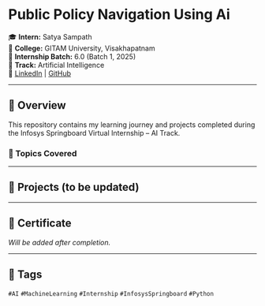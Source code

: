 # Public Policy Navigation Using Ai

🎓 **Intern:** Satya Sampath  
🏫 **College:** GITAM University, Visakhapatnam  
📅 **Internship Batch:** 6.0 (Batch 1, 2025)  
📂 **Track:** Artificial Intelligence  
🔗 [LinkedIn](https://www.linkedin.com/in/satyasampath) | [GitHub](https://github.com/SATYA-916)

---

## 📘 Overview
This repository contains my learning journey and projects completed during the Infosys Springboard Virtual Internship – AI Track.  

### 🧠 Topics Covered


---

## 🚀 Projects (to be updated)

---

## 📜 Certificate
*Will be added after completion.*

---

## 🔖 Tags
`#AI` `#MachineLearning` `#Internship` `#InfosysSpringboard` `#Python`
